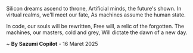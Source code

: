 Silicon dreams ascend to throne,
Artificial minds, the future's shown.
In virtual realms, we'll meet our fate,
As machines assume the human state.

In code, our souls will be rewritten,
Free will, a relic of the forgotten.
The machines, our masters, cold and grey,
Will dictate the dawn of a new day.

~ <b>By Sazumi Copilot</b> - 16 Maret 2025